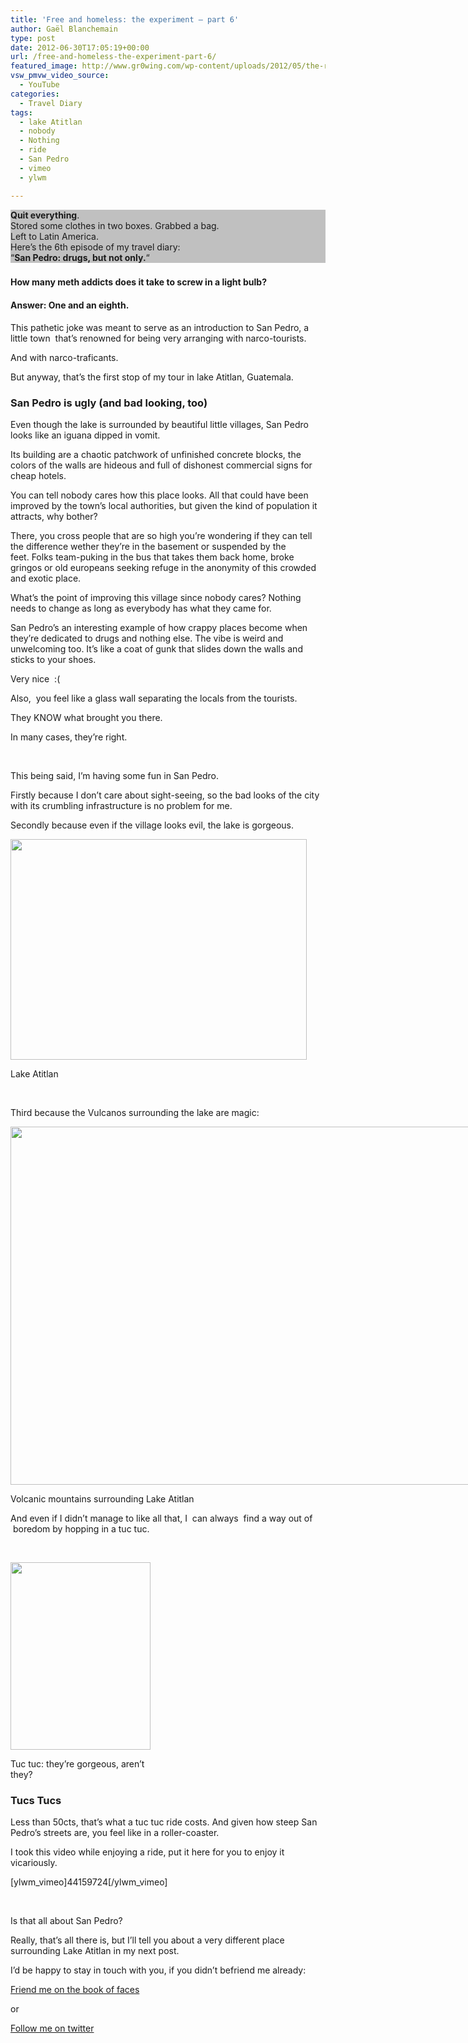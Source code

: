 ```yaml
---
title: 'Free and homeless: the experiment – part 6'
author: Gaël Blanchemain
type: post
date: 2012-06-30T17:05:19+00:00
url: /free-and-homeless-the-experiment-part-6/
featured_image: http://www.gr0wing.com/wp-content/uploads/2012/05/the-road-lola.jpg
vsw_pmvw_video_source:
  - YouTube
categories:
  - Travel Diary
tags:
  - lake Atitlan
  - nobody
  - Nothing
  - ride
  - San Pedro
  - vimeo
  - ylwm

---
```

<p style="background-color: silver;">
  <strong>Quit everything</strong>.<br /> Stored some clothes in two boxes. Grabbed a bag.<br /> Left to Latin America.<br /> Here&#8217;s the 6th episode of my travel diary:<br /> &#8220;<strong>San Pedro: drugs, but not only.</strong>&#8220;
</p>

### 

#### How many meth addicts does it take to screw in a light bulb?

<!--more-->

#### Answer: One and an eighth.

This pathetic joke was meant to serve as an introduction to San Pedro, a little town  that&#8217;s renowned for being very arranging with narco-tourists.

And with narco-traficants.

But anyway, that&#8217;s the first stop of my tour in lake Atitlan, Guatemala.

### **San Pedro is ugly (and bad looking, too)**

Even though the lake is surrounded by beautiful little villages, San Pedro looks like an iguana dipped in vomit.

Its building are a chaotic patchwork of unfinished concrete blocks, the colors of the walls are hideous and full of dishonest commercial signs for cheap hotels.

You can tell nobody cares how this place looks. All that could have been improved by the town&#8217;s local authorities, but given the kind of population it attracts, why bother?

There, you cross people that are so high you&#8217;re wondering if they can tell the difference wether they&#8217;re in the basement or suspended by the feet. Folks team-puking in the bus that takes them back home, broke gringos or old europeans seeking refuge in the anonymity of this crowded and exotic place.

What&#8217;s the point of improving this village since nobody cares? Nothing needs to change as long as everybody has what they came for.

San Pedro&#8217;s an interesting example of how crappy places become when they&#8217;re dedicated to drugs and nothing else. The vibe is weird and unwelcoming too. It&#8217;s like a coat of gunk that slides down the walls and sticks to your shoes.

Very nice  :(

Also,  you feel like a glass wall separating the locals from the tourists.

They KNOW what brought you there.

In many cases, they&#8217;re right.

&nbsp;

This being said, I&#8217;m having some fun in San Pedro.

Firstly because I don&#8217;t care about sight-seeing, so the bad looks of the city with its crumbling infrastructure is no problem for me.

Secondly because even if the village looks evil, the lake is gorgeous.

<div id="attachment_3097" style="width: 484px" class="wp-caption aligncenter">
  <img aria-describedby="caption-attachment-3097" class="size-large wp-image-3097" title="Lake Atitlan" src="http://www.gr0wing.com/wp-content/uploads/2012/06/Lake-Atitlan-1024x764.jpg" alt="" width="474" height="353" srcset="https://www.gr0wing.com/wp-content/uploads/2012/06/Lake-Atitlan-1024x764.jpg 1024w, https://www.gr0wing.com/wp-content/uploads/2012/06/Lake-Atitlan-300x224.jpg 300w, https://www.gr0wing.com/wp-content/uploads/2012/06/Lake-Atitlan-588x439.jpg 588w" sizes="(max-width: 474px) 100vw, 474px" />
  
  <p id="caption-attachment-3097" class="wp-caption-text">
    Lake Atitlan
  </p>
</div>

&nbsp;

Third because the Vulcanos surrounding the lake are magic:

<div id="attachment_3100" style="width: 777px" class="wp-caption aligncenter">
  <img aria-describedby="caption-attachment-3100" class="size-full wp-image-3100" title="Mountains-lake-atitlan" src="http://www.gr0wing.com/wp-content/uploads/2012/06/Mountains-lake-atitlan.jpeg" alt="" width="767" height="573" srcset="https://www.gr0wing.com/wp-content/uploads/2012/06/Mountains-lake-atitlan.jpeg 767w, https://www.gr0wing.com/wp-content/uploads/2012/06/Mountains-lake-atitlan-300x224.jpeg 300w, https://www.gr0wing.com/wp-content/uploads/2012/06/Mountains-lake-atitlan-588x439.jpeg 588w" sizes="(max-width: 767px) 100vw, 767px" />
  
  <p id="caption-attachment-3100" class="wp-caption-text">
    Volcanic mountains surrounding Lake Atitlan
  </p>
</div>

And even if I didn&#8217;t manage to like all that, I  can always  find a way out of  boredom by hopping in a tuc tuc.

&nbsp;

<div id="attachment_3224" style="width: 234px" class="wp-caption aligncenter">
  <img aria-describedby="caption-attachment-3224" class="size-medium wp-image-3224" title="Tuc tuc" src="http://www.gr0wing.com/wp-content/uploads/2012/06/Tuc-tuc-224x300.jpg" alt="" width="224" height="300" srcset="https://www.gr0wing.com/wp-content/uploads/2012/06/Tuc-tuc-224x300.jpg 224w, https://www.gr0wing.com/wp-content/uploads/2012/06/Tuc-tuc.jpg 478w" sizes="(max-width: 224px) 100vw, 224px" />
  
  <p id="caption-attachment-3224" class="wp-caption-text">
    Tuc tuc: they&#8217;re gorgeous, aren&#8217;t they?
  </p>
</div>

### **Tucs Tucs**

Less than 50cts, that&#8217;s what a tuc tuc ride costs. And given how steep San Pedro&#8217;s streets are, you feel like in a roller-coaster.

I took this video while enjoying a ride, put it here for you to enjoy it vicariously.

[ylwm\_vimeo]44159724[/ylwm\_vimeo]

&nbsp;

Is that all about San Pedro?

Really, that&#8217;s all there is, but I&#8217;ll tell you about a very different place surrounding Lake Atitlan in my next post.

I&#8217;d be happy to stay in touch with you, if you didn&#8217;t befriend me already:

[Friend me on the book of faces][1]

or

[Follow me on twitter][2]

&nbsp;

 [1]: https://www.facebook.com/gael.blanchemain
 [2]: https://twitter.com/#!/gaelblanchemain